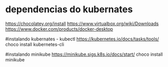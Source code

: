 # dependencias do kubernates
https://chocolatey.org/install
https://www.virtualbox.org/wiki/Downloads
https://www.docker.com/products/docker-desktop

#instalando kubernates - kubectl
https://kubernetes.io/docs/tasks/tools/
choco install kubernetes-cli

#instalando minikube
https://minikube.sigs.k8s.io/docs/start/
choco install minikube